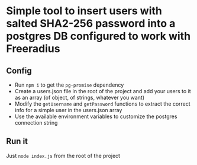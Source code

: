 # Simple tool to insert users with salted SHA2-256 password into a postgres DB configured to work with Freeradius

## Config

- Run `npm i` to get the `pg-promise` dependency
- Create a users.json file in the root of the project and add your users to it as an array (of object, of strings, whatever you want)
- Modify the `getUsername` and `getPassword` functions to extract the correct info for a simple user in the users.json array
- Use the available environment variables to customize the postgres connection string

## Run it
Just `node index.js` from the root of the project